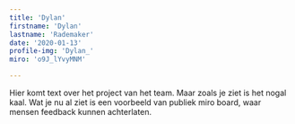```yaml
---
title: 'Dylan'
firstname: 'Dylan'
lastname: 'Rademaker'
date: '2020-01-13'
profile-img: 'Dylan_'
miro: 'o9J_lYvyMNM'

---
```


Hier komt text over het project van het team. Maar zoals je ziet is het nogal kaal. Wat je nu al ziet is een voorbeeld van publiek miro board, waar mensen feedback kunnen achterlaten.


